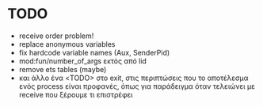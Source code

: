 TODO
=====
* receive order problem!
* replace anonymous variables
* fix hardcode variable names (Aux, SenderPid)
* mod:fun/number_of_args εκτός από lid
* remove ets tables (maybe)
* και άλλο ένα &lt;TODO> στο exit, στις περιπτώσεις που το
  αποτέλεσμα ενός process είναι προφανές, όπως για παράδειγμα
  όταν τελειώνει με receive που ξέρουμε τι επιστρέφει
